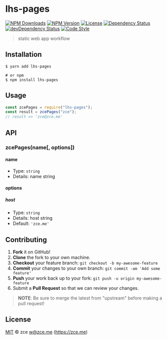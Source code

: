 # lhs-pages

[![NPM Downloads][downloads-image]][downloads-url]
[![NPM Version][version-image]][version-url]
[![License][license-image]][license-url]
[![Dependency Status][dependency-image]][dependency-url]
[![devDependency Status][devdependency-image]][devdependency-url]
[![Code Style][style-image]][style-url]

> static web app workflow

## Installation

```shell
$ yarn add lhs-pages

# or npm
$ npm install lhs-pages
```

## Usage

<!-- TODO: Introduction of API use -->

```javascript
const zcePages = require("lhs-pages");
const result = zcePages("zce");
// result => 'zce@zce.me'
```

## API

<!-- TODO: Introduction of API -->

### zcePages(name[, options])

#### name

- Type: `string`
- Details: name string

#### options

##### host

- Type: `string`
- Details: host string
- Default: `'zce.me'`

## Contributing

1. **Fork** it on GitHub!
2. **Clone** the fork to your own machine.
3. **Checkout** your feature branch: `git checkout -b my-awesome-feature`
4. **Commit** your changes to your own branch: `git commit -am 'Add some feature'`
5. **Push** your work back up to your fork: `git push -u origin my-awesome-feature`
6. Submit a **Pull Request** so that we can review your changes.

> **NOTE**: Be sure to merge the latest from "upstream" before making a pull request!

## License

[MIT](LICENSE) &copy; zce <w@zce.me> (https://zce.me)

[downloads-image]: https://img.shields.io/npm/dm/lhs-pages.svg
[downloads-url]: https://npmjs.org/package/lhs-pages
[version-image]: https://img.shields.io/npm/v/lhs-pages.svg
[version-url]: https://npmjs.org/package/lhs-pages
[license-image]: https://img.shields.io/github/license/zce/lhs-pages.svg
[license-url]: https://github.com/zce/lhs-pages/blob/master/LICENSE
[dependency-image]: https://img.shields.io/david/zce/lhs-pages.svg
[dependency-url]: https://david-dm.org/zce/lhs-pages
[devdependency-image]: https://img.shields.io/david/dev/zce/lhs-pages.svg
[devdependency-url]: https://david-dm.org/zce/lhs-pages?type=dev
[style-image]: https://img.shields.io/badge/code_style-standard-brightgreen.svg
[style-url]: https://standardjs.com
